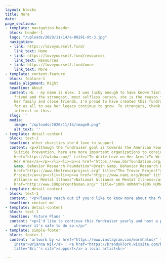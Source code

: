 ```yaml
---
layout: blocks
title: More
date: 
page_sections:
- template: navigation-header
  block: header-1
  logo: "/uploads/2020/11/14/a-89291-mt-3.jpg"
  navigation:
  - link: https://loveyourself.fund/
    link_text: Home
  - link: https://loveyourself.fund/resources
    link_text: Resources
  - link: https://loveyourself.fund/more
    link_text: More
- template: content-feature
  block: feature-1
  media_alignment: Right
  headline: About
  content: Hi - my name is Alex. I was lucky enough to have known Tierica. My best
    friend and the strongest, most selfless person, she is the reason for all of this.<br><br>To
    her family and close friends, I'm proud to have created this fundraiser as a way
    for us all to see her legacy continue to grow. To strangers, thank you for showing
    interest in this.
  slug: ''
  media:
    image: "/uploads/2020/11/14/image0.png"
    alt_text: ''
- template: detail-content
  block: text-1
  headline: other charities she'd love to support
  content: <p>Although the fundraiser goal is towards the American Foundation for
    Suicide Prevention, here are more important organizations to consider.</p><ul><li><p><a
    href="https://twloha.com/" title="To Write Love on Her Arms">To Write Love on
    Her Arms</a></p></li><li><p><a href="https://www.bbrfoundation.org/" title="Brain
    &amp; Behavior Research Foundation">Brain &amp; Behavior Research Foundation</a></p></li><li><p><a
    href="https://www.thetrevorproject.org" title="The Trevor Project">The Trevor
    Project</a></p></li><li><p><a href="https://www.nami.org/Home" title="National
    Alliance on Mental Illness">National Alliance on Mental Illness</a></p></li><li><p><a
    href="http://www.100percenthuman.org/" title="100% HUMAN">100% HUMAN</a></p></li></ul>
- template: detail-content
  block: text-1
  content: "<p>Please reach out if you'd like to know more about the fundraiser:</p><blockquote><p>alex.halbeisen@gmail.com</p></blockquote>"
  headline: contact me
- template: detail-content
  block: text-1
  headline: 'Future Plans '
  content: "<p>I'd like to continue this fundraiser yearly and host a physical fundraiser
    whenever it's safe to do so.</p>"
- template: simple-footer
  block: footer-1
  content: 'artwork by <a href="https://www.instagram.com/warmhalos/" title="Bri''s
    insta">Brianna Nil</a> : <a href="https://brandyklork.wixsite.com/briannanil"
    title="Bri''s site">support</a> a local artist<br>'

---
```

